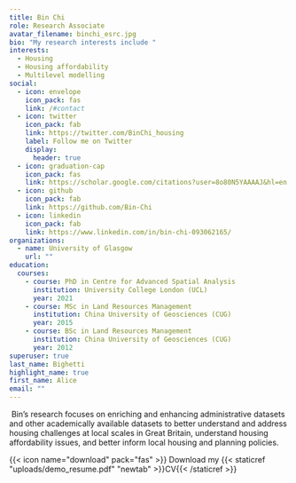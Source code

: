 ```yaml
---
title: Bin Chi
role: Research Associate
avatar_filename: binchi_esrc.jpg
bio: "My research interests include "
interests:
  - Housing
  - Housing affordability
  - Multilevel modelling
social:
  - icon: envelope
    icon_pack: fas
    link: /#contact
  - icon: twitter
    icon_pack: fab
    link: https://twitter.com/BinChi_housing
    label: Follow me on Twitter
    display:
      header: true
  - icon: graduation-cap
    icon_pack: fas
    link: https://scholar.google.com/citations?user=8o80N5YAAAAJ&hl=en
  - icon: github
    icon_pack: fab
    link: https://github.com/Bin-Chi
  - icon: linkedin
    icon_pack: fab
    link: https://www.linkedin.com/in/bin-chi-093062165/
organizations:
  - name: University of Glasgow
    url: ""
education:
  courses:
    - course: PhD in Centre for Advanced Spatial Analysis
      institution: University College London (UCL)
      year: 2021
    - course: MSc in Land Resources Management
      institution: China University of Geosciences (CUG)
      year: 2015
    - course: BSc in Land Resources Management
      institution: China University of Geosciences (CUG)
      year: 2012
superuser: true
last_name: Bighetti
highlight_name: true
first_name: Alice
email: ""
---
```

<!--StartFragment-->

 Bin’s research focuses on enriching and enhancing administrative datasets and other academically available datasets to better understand and address housing challenges at local scales in Great Britain, understand housing affordability issues, and better inform local housing and planning policies.

<!--EndFragment-->

{{< icon name="download" pack="fas" >}} Download my {{< staticref "uploads/demo_resume.pdf" "newtab" >}}CV{{< /staticref >}}